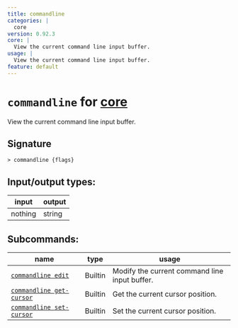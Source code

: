 ```yaml
---
title: commandline
categories: |
  core
version: 0.92.3
core: |
  View the current command line input buffer.
usage: |
  View the current command line input buffer.
feature: default
---
```

<!-- This file is automatically generated. Please edit the command in https://github.com/nushell/nushell instead. -->

# `commandline` for [core](/commands/categories/core.md)

<div class='command-title'>View the current command line input buffer.</div>

## Signature

```> commandline {flags} ```


## Input/output types:

| input   | output |
| ------- | ------ |
| nothing | string |


## Subcommands:

| name                                                                 | type    | usage                                         |
| -------------------------------------------------------------------- | ------- | --------------------------------------------- |
| [`commandline edit`](/commands/docs/commandline_edit.md)             | Builtin | Modify the current command line input buffer. |
| [`commandline get-cursor`](/commands/docs/commandline_get-cursor.md) | Builtin | Get the current cursor position.              |
| [`commandline set-cursor`](/commands/docs/commandline_set-cursor.md) | Builtin | Set the current cursor position.              |